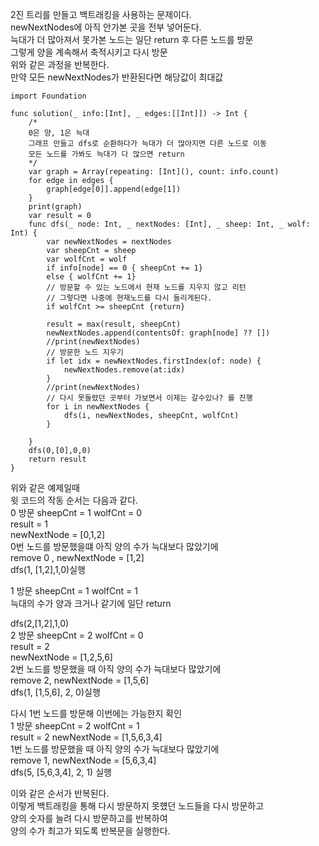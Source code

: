 2진 트리를 만들고 백트래킹을 사용하는 문제이다.   
newNextNodes에 아직 안가본 곳을 전부 넣어둔다.   
늑대가 더 많아져서 못가본 노드는 일단 return 후 다른 노드를 방문   
그렇게 양을 계속해서 축적시키고 다시 방문   
위와 같은 과정을 반복한다.   
만약 모든 newNextNodes가 반환된다면 해당값이 최대값
```
import Foundation

func solution(_ info:[Int], _ edges:[[Int]]) -> Int {
    /*
    0은 양, 1은 늑대
    그래프 만들고 dfs로 순환하다가 늑대가 더 많아지면 다른 노드로 이동
    모든 노드를 가봐도 늑대가 다 많으면 return
    */
    var graph = Array(repeating: [Int](), count: info.count)
    for edge in edges {
        graph[edge[0]].append(edge[1])
    }
    print(graph)
    var result = 0
    func dfs(_ node: Int, _ nextNodes: [Int], _ sheep: Int, _ wolf: Int) {
        var newNextNodes = nextNodes
        var sheepCnt = sheep
        var wolfCnt = wolf
        if info[node] == 0 { sheepCnt += 1}
        else { wolfCnt += 1}
        // 방문할 수 있는 노드에서 현재 노드를 지우지 않고 리턴
        // 그렇다면 나중에 현재노드를 다시 들리게된다.
        if wolfCnt >= sheepCnt {return}
        
        result = max(result, sheepCnt)
        newNextNodes.append(contentsOf: graph[node] ?? [])
        //print(newNextNodes)
        // 방문한 노드 지우기
        if let idx = newNextNodes.firstIndex(of: node) {
            newNextNodes.remove(at:idx)
        }
        //print(newNextNodes)
        // 다시 못들렸던 곳부터 가보면서 이제는 갈수있나? 를 진행
        for i in newNextNodes {
            dfs(i, newNextNodes, sheepCnt, wolfCnt)
        }
        
    }
    dfs(0,[0],0,0)
    return result
}
```
위와 같은 예제일때   
윗 코드의 작동 순서는 다음과 같다.   
0 방문 sheepCnt = 1 wolfCnt = 0   
result = 1   
newNextNode = [0,1,2]   
0번 노드를 방문했을떄 아직 양의 수가 늑대보다 많았기에   
remove 0 , newNextNode = [1,2]   
dfs(1, [1,2],1,0)실행    

1 방문 sheepCnt = 1 wolfCnt = 1   
늑대의 수가 양과 크거나 같기에 일단 return   

dfs(2,[1,2],1,0)   
2 방문 sheepCnt = 2 wolfCnt = 0   
result = 2   
newNextNode = [1,2,5,6]   
2번 노드를 방문했을 때 아직 양의 수가 늑대보다 많았기에   
remove 2, newNextNode = [1,5,6]   
dfs(1, [1,5,6], 2, 0)실행   
   
다시 1번 노드를 방문해 이번에는 가능한지 확인   
1 방문 sheepCnt = 2 wolfCnt = 1   
result = 2
newNextNode = [1,5,6,3,4]   
1번 노드를 방문했을 때 아직 양의 수가 늑대보다 많았기에   
remove 1, newNextNode = [5,6,3,4]   
dfs(5, [5,6,3,4], 2, 1) 실행   
   
   
   
이와 같은 순서가 반복된다.   
이렇게 백트래킹을 통해 다시 방문하지 못헀던 노드들을 다시 방문하고   
양의 숫자를 늘려 다시 방문하고를 반복하여   
양의 수가 최고가 되도록 반복문을 실행한다.   
